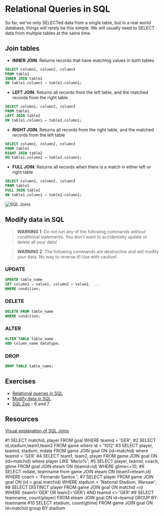 # Relational Queries in SQL

So far, we've only SELECTed data from a single table, but in a real world database, things will rarely be this simple. We will usually need to SELECT data from multiple tables at the same time.

## Join tables

- **INNER JOIN**: Returns records that have matching values in both tables

```sql
SELECT column1, column2, column3
FROM table1
INNER JOIN table2
ON table1.column1 = table2.column1;
```

- **LEFT JOIN**: Returns all records from the left table, and the matched records from the right table

```sql
SELECT column1, column2, column3
FROM table1
LEFT JOIN table2
ON table1.column1 = table2.column1;
```

- **RIGHT JOIN**: Returns all records from the right table, and the matched records from the left table

```sql
SELECT column1, column2, column3
FROM table1
RIGHT JOIN table2
ON table1.column1 = table2.column1;
```

- **FULL JOIN**: Returns all records when there is a match in either left or right table

```sql
SELECT column1, column2, column3
FROM table1
FULL JOIN table2
ON table1.column1 = table2.column1;
```

![SQL Joins](https://www.securesolutions.no/wp-content/uploads/2014/07/joins-1.jpg)

## Modify data in SQL

> **WARNING 1**: Do not run any of the following commands without conditional statements. You don't want to accidentally update or delete all your data!

> **WARNING 2**: The following commands are destructive and will modify your data. No way to reverse it! Use with caution!

### UPDATE

```sql
UPDATE table_name
SET column1 = value1, column2 = value2, ...
WHERE condition;
```

### DELETE

```sql
DELETE FROM table_name
WHERE condition;
```

### ALTER

```sql
ALTER TABLE table_name
ADD column_name datatype;
```

### DROP

```sql
DROP TABLE table_name;
```

## Exercises

- [Relational queries in SQL](https://www.khanacademy.org/computing/computer-programming/sql/relational-queries-in-sql/)
- [Modify data in SQL](https://www.khanacademy.org/computing/computer-programming/sql/modify-data-in-sql)
- [SQL Zoo](https://sqlzoo.net/wiki/SQL_Tutorial) - 6 and 7

## Resources

[Visual explanation of SQL Joins](https://blog.codinghorror.com/a-visual-explanation-of-sql-joins/)

#1
SELECT matchid, player FROM goal 
  WHERE teamid = 'GER';
#2
SELECT id,stadium,team1,team2
  FROM game
where id = '1012'
#3
SELECT player, teamid, stadium, mdate
  FROM game JOIN goal ON (id=matchid)
where teamid = 'GER'
#4
SELECT team1, team2, player FROM game JOIN goal ON (id=matchid) 
where player LIKE 'Mario%';
#5
SELECT player, teamid, coach, gtime
  FROM goal JOIN eteam ON (teamid=id)
 WHERE gtime<=10;
#6
SELECT mdate, teamname from game JOIN eteam ON (team1=eteam.id)
WHERE coach = 'Fernando Santos ';
#7
SELECT player FROM game JOIN goal ON (id = goal.matchid)
WHERE stadium = 'National Stadium, Warsaw'; 
#8
SELECT DISTINCT player
  FROM game JOIN goal ON matchid =id 
    WHERE (team1='GER' OR team2='GER')
    AND teamid <> 'GER'
#9
SELECT teamname, count(player)
  FROM eteam JOIN goal ON id=teamid
  GROUP BY teamname
#10
SELECT stadium, count(gtime) 
FROM game JOIN goal ON id=matchid
group BY stadium

